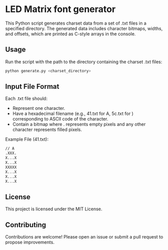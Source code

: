 # LED Matrix font generator

This Python script generates charset data from a set of .txt files in a specified directory. 
The generated data includes character bitmaps, widths, and offsets, which are printed as C-style arrays in the console.

## Usage

Run the script with the path to the directory containing the charset .txt files:

```bash
python generate.py <charset_directory>
```

## Input File Format

Each .txt file should:

* Represent one character.
* Have a hexadecimal filename (e.g., 41.txt for A, 5c.txt for \) corresponding to ASCII code of the character.
* Contain a bitmap where . represents empty pixels and any other character represents filled pixels.

Example File (41.txt):

```txt
// A
.XXX.
X...X
X...X
XXXXX
X...X
X...X
X...X
```

## License

This project is licensed under the MIT License.

## Contributing

Contributions are welcome! Please open an issue or submit a pull request to propose improvements.
